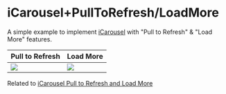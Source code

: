 # iCarousel+PullToRefresh/LoadMore

A simple example to implement [iCarousel][1] with "Pull to Refresh" & "Load More" features.

| Pull to Refresh | Load More |
| --- | --- |
| ![][2] | ![][3] |

Related to [iCarousel Pull to Refresh and Load More][4]

[1]: https://github.com/nicklockwood/iCarousel
[2]: https://media.giphy.com/media/37R9hFSNJksZbD5WYC/giphy.gif
[3]: https://media.giphy.com/media/1imXf8QoPjfpEdVyaP/giphy.gif
[4]: https://stackoverflow.com/questions/50153407/icarousel-pull-to-refresh-and-load-more
